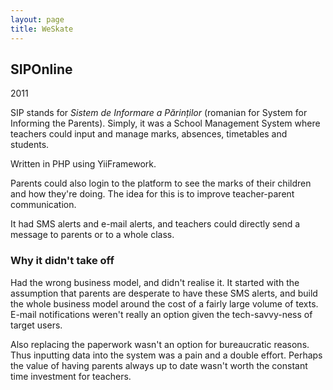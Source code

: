 ```yaml
---
layout: page
title: WeSkate
---
```


SIPOnline
---------

2011

SIP stands for _*S*istem de *I*nformare a *P*ărinților_ (romanian for System for Informing the Parents). Simply, it was a School Management System where teachers could input and manage marks, absences, timetables and students.

Written in PHP using YiiFramework.

Parents could also login to the platform to see the marks of their children and how they're doing. The idea for this is to improve teacher-parent communication.

It had SMS alerts and e-mail alerts, and teachers could directly send a message to parents or to a whole class.

### Why it didn't take off

Had the wrong business model, and didn't realise it. It started with the assumption that parents are desperate to have these SMS alerts, and build the whole business model around the cost of a fairly large volume of texts. E-mail notifications weren't really an option given the tech-savvy-ness of target users.

Also replacing the paperwork wasn't an option for bureaucratic reasons. Thus inputting data into the system was a pain and a double effort. Perhaps the value of having parents always up to date wasn't worth the constant time investment for teachers.
